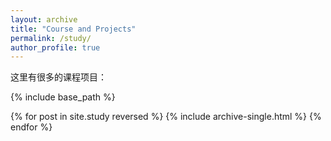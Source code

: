 ```yaml
---
layout: archive
title: "Course and Projects"
permalink: /study/
author_profile: true
---
```

这里有很多的课程项目：

{% include base_path %}

{% for post in site.study reversed %}
  {% include archive-single.html %}
{% endfor %}